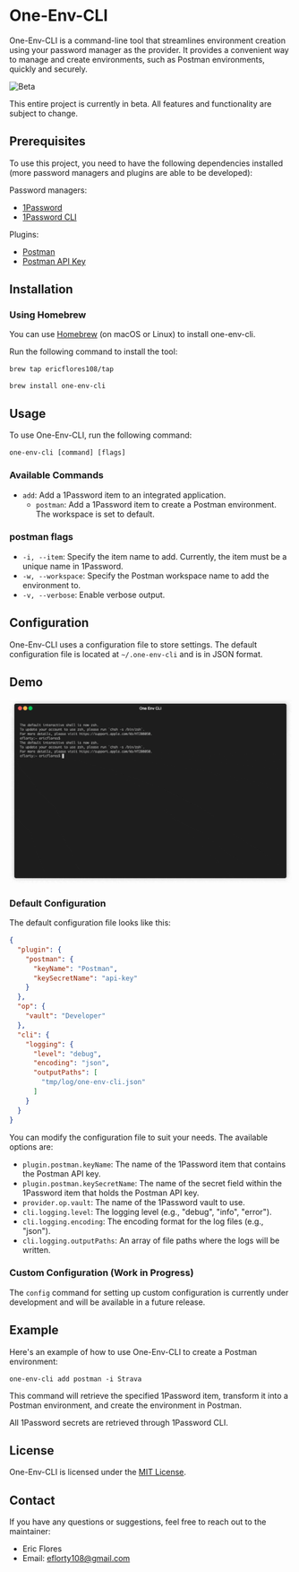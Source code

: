 # One-Env-CLI

One-Env-CLI is a command-line tool that streamlines environment creation using your password manager as the provider. It provides a convenient way to manage and create environments, such as Postman environments, quickly and securely.

![Beta](https://img.shields.io/badge/status-beta-yellow)

This entire project is currently in beta. All features and functionality are subject to change.

## Prerequisites

To use this project, you need to have the following dependencies installed (more password managers and plugins are able to be developed): 

Password managers: 
- [1Password](https://1password.com/)
- [1Password CLI](https://developer.1password.com/docs/cli/)

Plugins: 
- [Postman](https://www.postman.com/)
- [Postman API Key](https://web.postman.co/settings/me/api-keys)

## Installation

### Using Homebrew

You can use [Homebrew](https://brew.sh/) (on macOS or Linux) to install one-env-cli.

Run the following command to install the tool:

```
brew tap ericflores108/tap
```
```
brew install one-env-cli
```
## Usage

To use One-Env-CLI, run the following command:

```
one-env-cli [command] [flags]
```

### Available Commands

- `add`: Add a 1Password item to an integrated application.
  - `postman`: Add a 1Password item to create a Postman environment. The workspace is set to default. 

### postman flags

- `-i, --item`: Specify the item name to add. Currently, the item must be a unique name in 1Password. 
- `-w, --workspace`: Specify the Postman workspace name to add the environment to. 
- `-v, --verbose`: Enable verbose output.

## Configuration

One-Env-CLI uses a configuration file to store settings. The default configuration file is located at `~/.one-env-cli` and is in JSON format.

## Demo

![Demo GIF](./images/cli.gif)

### Default Configuration

The default configuration file looks like this:

```json
{
  "plugin": {
    "postman": {
      "keyName": "Postman",
      "keySecretName": "api-key"
    }
  },
  "op": {
    "vault": "Developer"
  },
  "cli": {
    "logging": {
      "level": "debug",
      "encoding": "json",
      "outputPaths": [
        "tmp/log/one-env-cli.json"
      ]
    }
  }
}
```

You can modify the configuration file to suit your needs. The available options are:

- `plugin.postman.keyName`: The name of the 1Password item that contains the Postman API key.
- `plugin.postman.keySecretName`: The name of the secret field within the 1Password item that holds the Postman API key.
- `provider.op.vault`: The name of the 1Password vault to use.
- `cli.logging.level`: The logging level (e.g., "debug", "info", "error").
- `cli.logging.encoding`: The encoding format for the log files (e.g., "json").
- `cli.logging.outputPaths`: An array of file paths where the logs will be written.

### Custom Configuration (Work in Progress)

The `config` command for setting up custom configuration is currently under development and will be available in a future release.

## Example

Here's an example of how to use One-Env-CLI to create a Postman environment:

```
one-env-cli add postman -i Strava
```

This command will retrieve the specified 1Password item, transform it into a Postman environment, and create the environment in Postman.

All 1Password secrets are retrieved through 1Password CLI. 

## License

One-Env-CLI is licensed under the [MIT License](LICENSE).

## Contact

If you have any questions or suggestions, feel free to reach out to the maintainer:

- Eric Flores
- Email: eflorty108@gmail.com